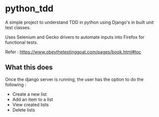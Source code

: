 # python_tdd

A simple project to understand TDD in python using Django's in built unit test classes. 

Uses Selenium and Gecko drivers to automate inputs into Firefox for functional tests.

Refer : https://www.obeythetestinggoat.com/pages/book.html#toc

## What this does

Once the django server is running, the user has the option to do the following :
* Create a new list
* Add an item to a list
* View created lists
* Delete lists
